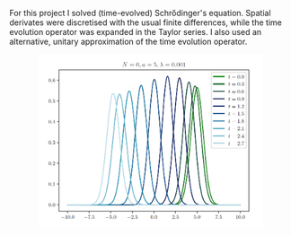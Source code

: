 For this project I solved (time-evolved) Schrődinger's equation.
Spatial derivates were discretised with the usual finite differences, while the time evolution operator was expanded in the Taylor series. I also used an alternative, unitary approximation of the time evolution operator.

<div style="text-align: center;">
    <img src="teaser.png" alt="Example time evolution" width="400"/>
</div>

